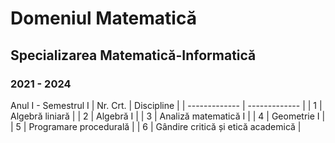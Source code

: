 # Domeniul Matematică
## Specializarea Matematică-Informatică
### 2021 - 2024
Anul I - Semestrul I
| Nr. Crt.  | Discipline |
| ------------- | ------------- |
| 1  | Algebră liniară  |
| 2  | Algebră I  |
| 3  | Analiză matematică I  |
| 4  | Geometrie I  |
| 5  | Programare procedurală  |
| 6  | Gândire critică și etică academică  |
